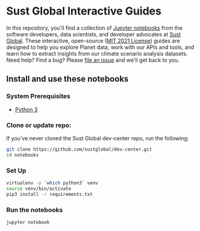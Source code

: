# Sust Global Interactive Guides

In this repository, you'll find a collection of [Jupyter notebooks](http://jupyter-notebook-beginner-guide.readthedocs.io/en/latest/what_is_jupyter.html) from the software developers, data scientists, and developer advocates at [Sust Global](https://www.sustglobal.com/). These interactive, open-source ([MIT 2021 License](https://github.com/sustglobal/dev-center/blob/main/LICENSE)) guides are designed to help you explore Planet data, work with our APIs and tools, and learn how to extract insights from our climate scenario analysis datasets. Need help? Find a bug? Please [file an issue](https://github.com/sustglobal/dev-center/issues/new) and we'll get back to you.

## Install and use these notebooks

### System Prerequisites
* [Python 3](https://www.python.org/downloads/release/python-380/)

### Clone or update repo:

If you've never cloned the Sust Global dev-center repo, run the following:

```bash
git clone https://github.com/sustglobal/dev-center.git
cd notebooks
```

### Set Up

```bash
virtualenv -p `which python3` venv
source venv/bin/activate
pip3 install -r requirements.txt
```

### Run the notebooks

```bash
jupyter notebook
```
